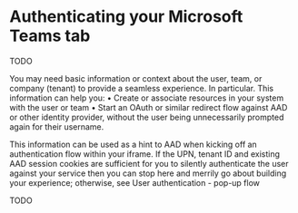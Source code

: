 ﻿# Authenticating your Microsoft Teams tab

TODO

You may need basic information or context about the user, team, or company (tenant) to provide a seamless experience.  In particular.  This information can help you:
	• Create or associate resources in your system with the user or team
	• Start an OAuth or similar redirect flow against AAD or other identity provider, without the user being unnecessarily prompted again for their username.  


This information can be used as a hint to AAD when kicking off an authentication flow within your iframe.  If the UPN, tenant ID and existing AAD session cookies are sufficient for you to silently authenticate the user against your service then you can stop here and merrily go about building your experience; otherwise, see User authentication - pop-up flow

TODO


